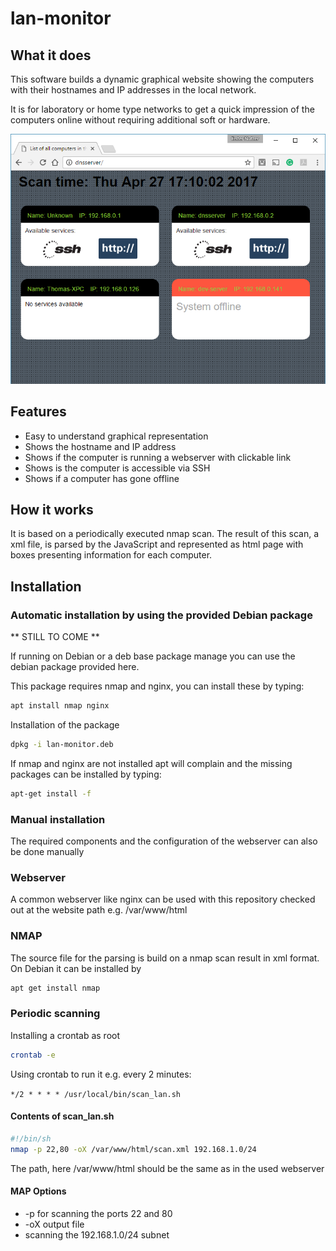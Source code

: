# lan-monitor

## What it does

This software builds a dynamic graphical website showing the computers with their hostnames and IP addresses in the local network.

It is for laboratory or home type networks to get a quick impression of the computers online without requiring additional soft or hardware.

![alt text](/doc/website_impression.png "Impression of the scan result as website")

## Features

- Easy to understand graphical representation
- Shows the hostname and IP address
- Shows if the computer is running a webserver with clickable link
- Shows is the computer is accessible via SSH  
- Shows if a computer has gone offline

## How it works

It is based on a periodically executed nmap scan. The result of this scan, a xml file, is parsed by the JavaScript and represented as html page with boxes presenting information for each computer.

## Installation

### Automatic installation by using the provided Debian package

** STILL TO COME **

If running on Debian or a deb base package manage you can use the debian package provided here.

This package requires nmap and nginx, you can install these by typing:

```bash
apt install nmap nginx
```

Installation of the package

```bash
dpkg -i lan-monitor.deb
```

If nmap and nginx are not installed apt will complain and the missing packages can be installed by typing:

```bash
apt-get install -f
```

### Manual installation

The required components and the configuration of the webserver can also be done manually

### Webserver

A common webserver like nginx can be used with this repository checked out at the  website path e.g. /var/www/html

### NMAP

The source file for the parsing is build on a nmap scan result in xml format. On Debian it can be installed by

```bash
apt get install nmap
```

### Periodic scanning

Installing a crontab as root

```bash
crontab -e
```

Using crontab to run it e.g. every 2 minutes:

`*/2 * * * * /usr/local/bin/scan_lan.sh`

#### Contents of scan_lan.sh

```bash
#!/bin/sh
nmap -p 22,80 -oX /var/www/html/scan.xml 192.168.1.0/24
```

 The path, here /var/www/html should be the same as in the used webserver

#### MAP Options

- -p for scanning the ports 22 and 80
- -oX output file
- scanning the 192.168.1.0/24 subnet
